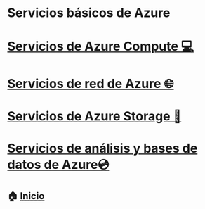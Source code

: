 # Servicios básicos de Azure

# [Servicios de Azure Compute :computer:](https://github.com/JazminQuino/SummerCloud-Grupo-2/blob/main/contenido/compute.md)
# [Servicios de red de Azure :globe_with_meridians:](https://github.com/JazminQuino/SummerCloud-Grupo-2/blob/main/contenido/networking.md)
# [Servicios de Azure Storage :file_folder:]()
# [Servicios de análisis y bases de datos de Azure:cd:]()



## :house: [Inicio](https://github.com/JazminQuino/SummerCloud-Grupo-2)